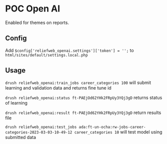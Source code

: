 # POC Open AI

Enabled for themes on reports.

## Config

Add `$config['reliefweb_openai.settings']['token'] = '';` to `html/sites/default/settings.local.php`

## Usage

`drush reliefweb_openai:train_jobs career_categories 100` will submit learning and validation data
 and returns fine tune id

`drush reliefweb_openai:status ft-PAEjOd62YHk2FRpUy3YQj3gD` returns status of learning

`drush reliefweb_openai:result ft-PAEjOd62YHk2FRpUy3YQj3gD` return results file

`drush reliefweb_openai:test_jobs ada:ft-un-ocha:rw-jobs-career-categories-2023-03-03-10-49-12 career_categories 10`
will test model using submitted data
